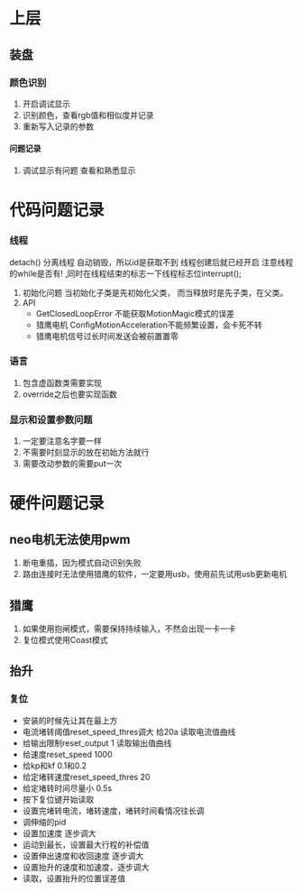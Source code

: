 # 上层  
## 装盘
### 颜色识别
1. 开启调试显示
2. 识别颜色，查看rgb值和相似度并记录
3. 重新写入记录的参数
#### 问题记录   
1. 调试显示有问题 查看和熟悉显示


# 代码问题记录
### 线程
detach()  分离线程 自动销毁，所以id是获取不到
线程创建后就已经开启
注意线程的while是否有! ,同时在线程结束的标志一下线程标志位interrupt();
1. 初始化问题
当初始化子类是先初始化父类， 而当释放时是先子类，在父类。
2. API
    - GetClosedLoopError 不能获取MotionMagic模式的误差
    - 猎鹰电机 ConfigMotionAcceleration不能频繁设置，会卡死不转
    - 猎鹰电机信号过长时间发送会被前置置零
### 语言
1. 包含虚函数类需要实现
2. override之后也要实现函数
### 显示和设置参数问题
1. 一定要注意名字要一样
2. 不需要时刻显示的放在初始方法就行
3. 需要改动参数的需要put一次

# 硬件问题记录
## neo电机无法使用pwm
1. 断电重插，因为模式自动识别失败
2. 路由连接时无法使用猎鹰的软件，一定要用usb，使用前先试用usb更新电机

## 猎鹰 
1. 如果使用抱闸模式，需要保持持续输入，不然会出现一卡一卡
2. 复位模式使用Coast模式


## 抬升
### 复位
- 安装的时候先让其在最上方  
- 电流堵转阈值reset_speed_thres调大 给20a  读取电流值曲线
- 给输出限制reset_output 1   读取输出值曲线
- 给速度reset_speed 1000   
- 给kp和kf 0.1和0.2
- 给定堵转速度reset_speed_thres 20
- 给定堵转时间尽量小 0.5s
- 按下复位键开始读取
- 设置完堵转电流，堵转速度，堵转时间看情况往长调
- 调伸缩的pid
- 设置加速度 逐步调大
- 运动到最长，设置最大行程的补偿值
- 设置伸出速度和收回速度 逐步调大
- 设置抬升的速度和加速度，逐步调大
- 读取，设置抬升的位置误差值